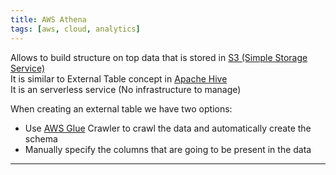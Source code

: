 ```yaml
---
title: AWS Athena
tags: [aws, cloud, analytics]
---
```


Allows to build structure on top data that is stored in [S3 (Simple Storage Service)](../AWS%20Storage%20Services/S3%20%28Simple%20Storage%20Service%29/S3%20%28Simple%20Storage%20Service%29.md)  
It is similar to External Table concept in [Apache Hive](../../../Data%20Analytics/Apache%20Hive/Apache%20Hive.md)  
It is an serverless service (No infrastructure to manage)

When creating an external table we have two options:
* Use [AWS Glue](AWS%20Glue.md) Crawler to crawl the data and automatically create the schema
* Manually specify the columns that are going to be present in the data

---